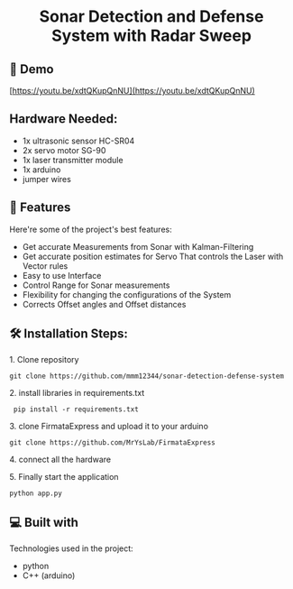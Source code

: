 <h1 id="title" align="center">Sonar Detection and Defense System with Radar Sweep</h1>

<h2>🚀 Demo</h2>

[https://youtu.be/xdtQKupQnNU](https://youtu.be/xdtQKupQnNU)

<h2> Hardware Needed: </h2>

* 1x ultrasonic sensor HC-SR04
* 2x servo motor SG-90
* 1x laser transmitter module
* 1x arduino
* jumper wires
  
<h2>🧐 Features</h2>

Here're some of the project's best features:

*   Get accurate Measurements from Sonar with Kalman-Filtering
*   Get accurate position estimates for Servo That controls the Laser with Vector rules
*   Easy to use Interface
*   Control Range for Sonar measurements
*   Flexibility for changing the configurations of the System
*   Corrects Offset angles and Offset distances

<h2>🛠️ Installation Steps:</h2>

<p>1. Clone repository</p>

```
git clone https://github.com/mmm12344/sonar-detection-defense-system
```

<p>2. install libraries in requirements.txt</p>

```
 pip install -r requirements.txt
```

<p>3. clone FirmataExpress and upload it to your arduino</p>

```
git clone https://github.com/MrYsLab/FirmataExpress
```

<p>4. connect all the hardware</p>

<p>5. Finally start the application</p>

```
python app.py
```

  
  
<h2>💻 Built with</h2>

Technologies used in the project:

*   python
*   C++ (arduino)